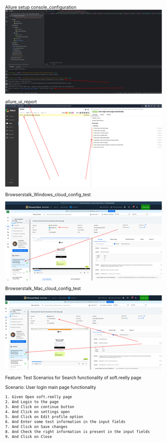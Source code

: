 Allure setup console_configuration
![](console_setup_allure_report_configuration.png)

allure_ui_report
![](allure_UI_report.png)

Browserstalk_Windows_cloud_config_test

![](br_config__win.png)

Browserstalk_Mac_cloud_config_test

![](br_config__Mac_Os_x.png)


Feature: Test Scenarios for Search functionality of soft.reelly page

  Scenario: User login main page functionality

    1. Given Open soft.reelly page
    2. And Login to the page
    3. And Click on continue button
    4. And Click on settings open
    5. And Click on Edit profile option
    6. And Enter some test information in the input fields
    7. And Click on Save changes
    8. And Check the right information is present in the input fields
    9. And Click on Close
#
